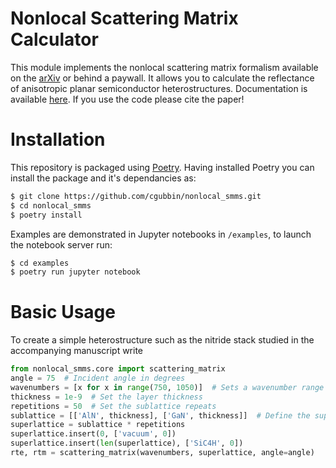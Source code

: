 # Nonlocal Scattering Matrix Calculator
This module implements the nonlocal scattering matrix formalism available on the [arXiv](https://arxiv.org) or behind a paywall. It allows you to calculate the reflectance of anisotropic planar semiconductor heterostructures. Documentation is available [here](.....). If you use the code please cite the paper!

# Installation
This repository is packaged using [Poetry](https://python-poetry.org/). Having installed Poetry you can install the package and it's dependancies as:

``` Bash
$ git clone https://github.com/cgubbin/nonlocal_smms.git
$ cd nonlocal_smms
$ poetry install
```

Examples are demonstrated in Jupyter notebooks in `/examples`, to launch the notebook server run:

``` Bash
$ cd examples
$ poetry run jupyter notebook
```


# Basic Usage
To create a simple heterostructure such as the nitride stack studied in the accompanying manuscript write

``` python
from nonlocal_smms.core import scattering_matrix
angle = 75  # Incident angle in degrees
wavenumbers = [x for x in range(750, 1050)]  # Sets a wavenumber range to probe
thickness = 1e-9  # Set the layer thickness
repetitions = 50  # Set the sublattice repeats
sublattice = [['AlN', thickness], ['GaN', thickness]]  # Define the superlattice cell
superlattice = sublattice * repetitions
superlattice.insert(0, ['vacuum', 0])
superlattice.insert(len(superlattice), ['SiC4H', 0])
rte, rtm = scattering_matrix(wavenumbers, superlattice, angle=angle)
```
